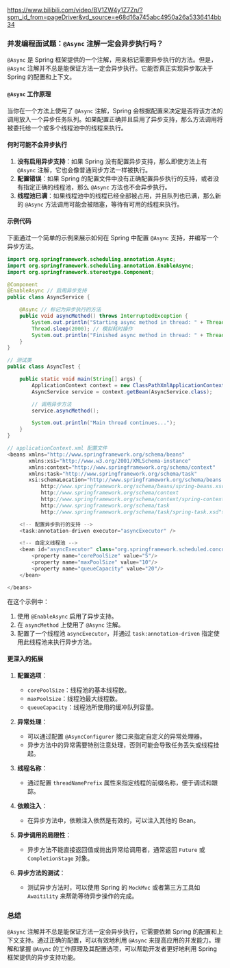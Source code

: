 https://www.bilibili.com/video/BV1ZW4y1Z7Zn/?spm_id_from=pageDriver&vd_source=e68d16a745abc4950a26a5336414bb34

### 并发编程面试题：`@Async` 注解一定会异步执行吗？

`@Async` 是 Spring 框架提供的一个注解，用来标记需要异步执行的方法。但是，`@Async` 注解并不总是能保证方法一定会异步执行。它能否真正实现异步取决于 Spring 的配置和上下文。

#### `@Async` 工作原理

当你在一个方法上使用了 `@Async` 注解，Spring 会根据配置来决定是否将该方法的调用放入一个异步任务队列。如果配置正确并且启用了异步支持，那么方法调用将被委托给一个或多个线程池中的线程来执行。

#### 何时可能不会异步执行

1. **没有启用异步支持**：如果 Spring 没有配置异步支持，那么即使方法上有 `@Async` 注解，它也会像普通同步方法一样被执行。
2. **配置错误**：如果 Spring 的配置文件中没有正确配置异步执行的支持，或者没有指定正确的线程池，那么 `@Async` 方法也不会异步执行。
3. **线程池已满**：如果线程池中的线程已经全部被占用，并且队列也已满，那么新的 `@Async` 方法调用可能会被阻塞，等待有可用的线程来执行。

#### 示例代码

下面通过一个简单的示例来展示如何在 Spring 中配置 `@Async` 支持，并编写一个异步方法。

```java
import org.springframework.scheduling.annotation.Async;
import org.springframework.scheduling.annotation.EnableAsync;
import org.springframework.stereotype.Component;

@Component
@EnableAsync // 启用异步支持
public class AsyncService {

    @Async // 标记为异步执行的方法
    public void asyncMethod() throws InterruptedException {
        System.out.println("Starting async method in thread: " + Thread.currentThread().getName());
        Thread.sleep(2000); // 模拟耗时操作
        System.out.println("Finished async method in thread: " + Thread.currentThread().getName());
    }
}

// 测试类
public class AsyncTest {

    public static void main(String[] args) {
        ApplicationContext context = new ClassPathXmlApplicationContext("applicationContext.xml");
        AsyncService service = context.getBean(AsyncService.class);

        // 调用异步方法
        service.asyncMethod();

        System.out.println("Main thread continues...");
    }
}

// applicationContext.xml 配置文件
<beans xmlns="http://www.springframework.org/schema/beans"
       xmlns:xsi="http://www.w3.org/2001/XMLSchema-instance"
       xmlns:context="http://www.springframework.org/schema/context"
       xmlns:task="http://www.springframework.org/schema/task"
       xsi:schemaLocation="http://www.springframework.org/schema/beans
           http://www.springframework.org/schema/beans/spring-beans.xsd
           http://www.springframework.org/schema/context
           http://www.springframework.org/schema/context/spring-context.xsd
           http://www.springframework.org/schema/task
           http://www.springframework.org/schema/task/spring-task.xsd">

    <!-- 配置异步执行的支持 -->
    <task:annotation-driven executor="asyncExecutor" />

    <!-- 自定义线程池 -->
    <bean id="asyncExecutor" class="org.springframework.scheduled.concurrent.ThreadPoolTaskExecutor">
        <property name="corePoolSize" value="5"/>
        <property name="maxPoolSize" value="10"/>
        <property name="queueCapacity" value="20"/>
    </bean>

</beans>
```

在这个示例中：

1. 使用 `@EnableAsync` 启用了异步支持。
2. 在 `asyncMethod` 上使用了 `@Async` 注解。
3. 配置了一个线程池 `asyncExecutor`，并通过 `task:annotation-driven` 指定使用此线程池来执行异步方法。

#### 更深入的拓展

1. **配置选项**：

   - `corePoolSize`：线程池的基本线程数。
   - `maxPoolSize`：线程池最大线程数。
   - `queueCapacity`：线程池所使用的缓冲队列容量。

2. **异常处理**：

   - 可以通过配置 `@AsyncConfigurer` 接口来指定自定义的异常处理器。
   - 异步方法中的异常需要特别注意处理，否则可能会导致任务丢失或线程挂起。

3. **线程名称**：

   - 通过配置 `threadNamePrefix` 属性来指定线程的前缀名称，便于调试和跟踪。

4. **依赖注入**：

   - 在异步方法中，依赖注入依然是有效的，可以注入其他的 Bean。

5. **异步调用的局限性**：

   - 异步方法不能直接返回值或抛出异常给调用者，通常返回 `Future` 或 `CompletionStage` 对象。

6. **异步方法的测试**：
   - 测试异步方法时，可以使用 Spring 的 `MockMvc` 或者第三方工具如 `Awaitility` 来帮助等待异步操作的完成。

### 总结

`@Async` 注解并不总是能保证方法一定会异步执行，它需要依赖 Spring 的配置和上下文支持。通过正确的配置，可以有效地利用 `@Async` 来提高应用的并发能力。理解和掌握 `@Async` 的工作原理及其配置选项，可以帮助开发者更好地利用 Spring 框架提供的异步支持功能。
